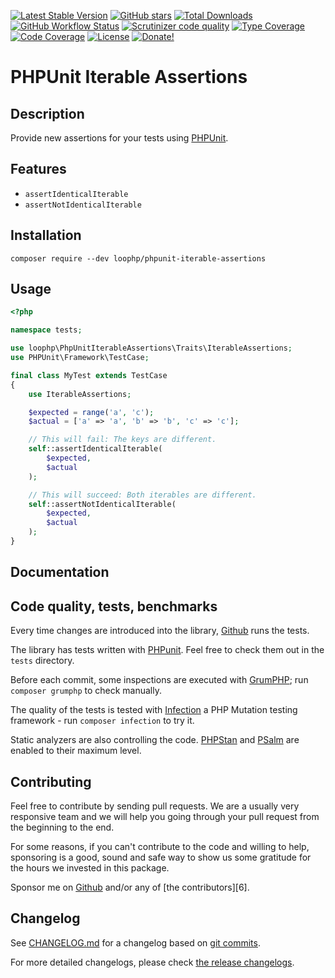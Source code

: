 [![Latest Stable Version][latest stable version]][1]
[![GitHub stars][github stars]][1] [![Total Downloads][total downloads]][1]
[![GitHub Workflow Status][github workflow status]][2]
[![Scrutinizer code quality][code quality]][3]
[![Type Coverage][type coverage]][4] [![Code Coverage][code coverage]][3]
[![License][license]][1] [![Donate!][donate github]][github sponsors link]

# PHPUnit Iterable Assertions

## Description

Provide new assertions for your tests using [PHPUnit][35].

## Features

- `assertIdenticalIterable`
- `assertNotIdenticalIterable`

## Installation

`composer require --dev loophp/phpunit-iterable-assertions`

## Usage

```php
<?php

namespace tests;

use loophp\PhpUnitIterableAssertions\Traits\IterableAssertions;
use PHPUnit\Framework\TestCase;

final class MyTest extends TestCase
{
    use IterableAssertions;

    $expected = range('a', 'c');
    $actual = ['a' => 'a', 'b' => 'b', 'c' => 'c'];

    // This will fail: The keys are different.
    self::assertIdenticalIterable(
        $expected,
        $actual
    );

    // This will succeed: Both iterables are different.
    self::assertNotIdenticalIterable(
        $expected,
        $actual
    );
}
```

## Documentation

## Code quality, tests, benchmarks

Every time changes are introduced into the library, [Github][2] runs the tests.

The library has tests written with [PHPunit][35]. Feel free to check them out in
the `tests` directory.

Before each commit, some inspections are executed with [GrumPHP][36]; run
`composer grumphp` to check manually.

The quality of the tests is tested with [Infection][37] a PHP Mutation testing
framework - run `composer infection` to try it.

Static analyzers are also controlling the code. [PHPStan][38] and [PSalm][39]
are enabled to their maximum level.

## Contributing

Feel free to contribute by sending pull requests. We are a usually very
responsive team and we will help you going through your pull request from the
beginning to the end.

For some reasons, if you can't contribute to the code and willing to help,
sponsoring is a good, sound and safe way to show us some gratitude for the hours
we invested in this package.

Sponsor me on [Github][github sponsors link] and/or any of [the
contributors][6].

## Changelog

See [CHANGELOG.md][43] for a changelog based on [git commits][44].

For more detailed changelogs, please check [the release changelogs][45].

[1]: https://packagist.org/packages/loophp/phpunit-iterable-assertions
[latest stable version]:
  https://img.shields.io/packagist/v/loophp/phpunit-iterable-assertions.svg?style=flat-square
[github stars]:
  https://img.shields.io/github/stars/loophp/phpunit-iterable-assertions.svg?style=flat-square
[total downloads]:
  https://img.shields.io/packagist/dt/loophp/phpunit-iterable-assertions.svg?style=flat-square
[github workflow status]:
  https://img.shields.io/github/workflow/status/loophp/phpunit-iterable-assertions/Unit%20tests?style=flat-square
[code quality]:
  https://img.shields.io/scrutinizer/quality/g/loophp/phpunit-iterable-assertions/main.svg?style=flat-square
[3]:
  https://scrutinizer-ci.com/g/loophp/phpunit-iterable-assertions/?branch=main
[type coverage]:
  https://img.shields.io/badge/dynamic/json?style=flat-square&color=color&label=Type%20coverage&query=message&url=https%3A%2F%2Fshepherd.dev%2Fgithub%2Floophp%2Fphpunit-iterable-assertions%2Fcoverage
[4]: https://shepherd.dev/github/loophp/phpunit-iterable-assertions
[code coverage]:
  https://img.shields.io/scrutinizer/coverage/g/loophp/phpunit-iterable-assertions/main.svg?style=flat-square
[license]:
  https://img.shields.io/packagist/l/loophp/phpunit-iterable-assertions.svg?style=flat-square
[donate github]:
  https://img.shields.io/badge/Sponsor-Github-brightgreen.svg?style=flat-square
[donate paypal]:
  https://img.shields.io/badge/Sponsor-Paypal-brightgreen.svg?style=flat-square
[33]: https://loophp-iterators.rtfd.io
[28]: https://loophp-iterators.readthedocs.io/en/stable/pages/api.html
[32]: https://loophp-iterators.readthedocs.io/en/stable/pages/usage.html
[34]: https://github.com/loophp/phpunit-iterable-assertions/issues
[2]: https://github.com/loophp/phpunit-iterable-assertions/actions
[35]: https://phpunit.de/
[36]: https://github.com/phpro/grumphp
[37]: https://github.com/infection/infection
[38]: https://github.com/phpstan/phpstan
[39]: https://github.com/vimeo/psalm
[github sponsors link]: https://github.com/sponsors/drupol
[43]:
  https://github.com/loophp/phpunit-iterable-assertions/blob/main/CHANGELOG.md
[44]: https://github.com/loophp/phpunit-iterable-assertions/commits/main
[45]: https://github.com/loophp/phpunit-iterable-assertions/releases
